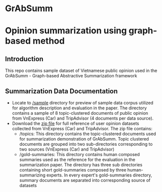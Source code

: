 # GrAbSumm

# Opinion summarization using graph-based method

## Introduction
This repo contains sample dataset of Vietnamese public opinion used in the GrAbSumm - Graph-based Abstractive Summarization framework

## Summarization Data Documentation
- Locate to [/sample](/sample) directory for preview of sample data corpus utilized for algorithm description and evaluation in the paper. The directory contains a sample of 8 topic-clustered documents of public opinion from VnExpress (Car) and TripAdvisor (4 documents per data source).
- Download the [zip file](summarizer-data.zip) for full reference of user opinion datasets collected from VnExpress (Car) and TripAdvisor. The zip file contains:
    - /topics: This directory contains the topic-clustered documents used for summarization demonstration of GrAbSumm. Topic clustered documents are grouped into two sub-directories corresponding to two sources (VnExpress (Car) and TripAdvisor)
    - /gold-summaries: This directory contains human composed summaries used as the reference for the evaluation in the summarization paper. The directory has three sub directories containing short gold-summaries composed by three human-summarizing experts. In every expert's gold-summaries directory, summary documents are separated into corresponding source of datasets